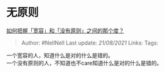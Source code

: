 # 无原则
[如何把握「宽容」和「没有原则」之间的那个度？](https://www.zhihu.com/question/19666646/answer/12792783)


> Author: #NellNell 
Last update: *21/08/2021* 
Links:
Tags: 


一个宽容的人，知道什么是对的什么是错的。  
一个没有原则的人，不知道也不care知道什么是对的什么是错的。